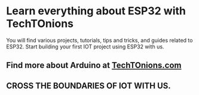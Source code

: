 # Learn everything about ESP32 with TechTOnions

You will find various projects, tutorials, tips and tricks, and guides related to ESP32. 
Start building your first IOT project using ESP32 with us.


## Find more about Arduino at [TechTOnions.com](https://www.techtonions.com/esp32/)

## CROSS THE BOUNDARIES OF IOT WITH US.
